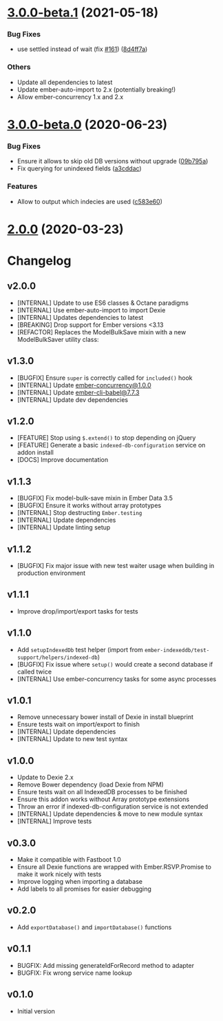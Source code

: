 # [3.0.0-beta.1](https://github.com/mydea/ember-indexeddb/compare/v3.0.0-beta.0...v3.0.0-beta.1) (2021-05-18)


### Bug Fixes

* use settled instead of wait (fix [#161](https://github.com/mydea/ember-indexeddb/issues/161)) ([8d4ff7a](https://github.com/mydea/ember-indexeddb/commit/8d4ff7ac62b1c3aac13dcb454745cd705f2ff959))

### Others

* Update all dependencies to latest
* Update ember-auto-import to 2.x (potentially breaking!)
* Allow ember-concurrency 1.x and 2.x

# [3.0.0-beta.0](https://github.com/mydea/ember-indexeddb/compare/v2.0.0...v3.0.0-beta.0) (2020-06-23)


### Bug Fixes

* Ensure it allows to skip old DB versions without upgrade ([09b795a](https://github.com/mydea/ember-indexeddb/commit/09b795a459a7a3f89427c9e5d86162971e74764a))
* Fix querying for unindexed fields ([a3cddac](https://github.com/mydea/ember-indexeddb/commit/a3cddac1a53b860f280693edbc8d2308a163fb74))


### Features

* Allow to output which indecies are used ([c583e60](https://github.com/mydea/ember-indexeddb/commit/c583e60cd4ef21a64a2f87d0d82274f999f5a636))

# [2.0.0](https://github.com/mydea/ember-indexeddb/compare/v1.3.1...v2.0.0) (2020-03-23)

# Changelog

## v2.0.0

* [INTERNAL] Update to use ES6 classes & Octane paradigms
* [INTERNAL] Use ember-auto-import to import Dexie
* [INTERNAL] Updates dependencies to latest
* [BREAKING] Drop support for Ember versions <3.13
* [REFACTOR] Replaces the ModelBulkSave mixin with a new ModelBulkSaver utility class:

## v1.3.0

* [BUGFIX] Ensure `super` is correctly called for `included()` hook
* [INTERNAL] Update ember-concurrency@1.0.0
* [INTERNAL] Update ember-cli-babel@7.7.3
* [INTERNAL] Update dev dependencies

## v1.2.0

* [FEATURE] Stop using `$.extend()` to stop depending on jQuery
* [FEATURE] Generate a basic `indexed-db-configuration` service on addon install
* [DOCS] Improve documentation 

## v1.1.3

* [BUGFIX] Fix model-bulk-save mixin in Ember Data 3.5
* [BUGFIX] Ensure it works without array prototypes
* [INTERNAL] Stop destructing `Ember.testing`
* [INTERNAL] Update dependencies
* [INTERNAL] Update linting setup
 
## v1.1.2

* [BUGFIX] Fix major issue with new test waiter usage when building in production environment

## v1.1.1

* Improve drop/import/export tasks for tests

## v1.1.0

* Add `setupIndexedDb` test helper (import from `ember-indexeddb/test-support/helpers/indexed-db`)
* [BUGFIX] Fix issue where `setup()` would create a second database if called twice
* [INTERNAL] Use ember-concurrency tasks for some async processes

## v1.0.1

* Remove unnecessary bower install of Dexie in install blueprint
* Ensure tests wait on import/export to finish
* [INTERNAL] Update dependencies
* [INTERNAL] Update to new test syntax

## v1.0.0

* Update to Dexie 2.x
* Remove Bower dependency (load Dexie from NPM)
* Ensure tests wait on all IndexedDB processes to be finished
* Ensure this addon works without Array prototype extensions
* Throw an error if indexed-db-configuration service is not extended
* [INTERNAL] Update dependencies & move to new module syntax
* [INTERNAL] Improve tests

## v0.3.0

* Make it compatible with Fastboot 1.0
* Ensure all Dexie functions are wrapped with Ember.RSVP.Promise to make it work nicely with tests
* Improve logging when importing a database
* Add labels to all promises for easier debugging

## v0.2.0
* Add `exportDatabase()` and `importDatabase()` functions

## v0.1.1
* BUGFIX: Add missing generateIdForRecord method to adapter
* BUGFIX: Fix wrong service name lookup

## v0.1.0
* Initial version
